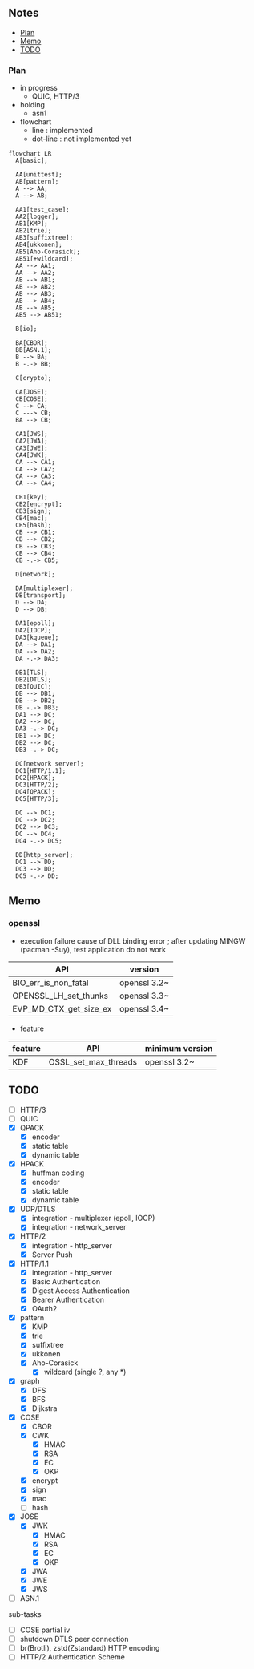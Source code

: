 
## Notes

- [Plan](#plan)
- [Memo](#memo)
- [TODO](#todo)

### Plan

- in progress
  - QUIC, HTTP/3
- holding
  - asn1
- flowchart
  - line : implemented
  - dot-line : not implemented yet

```mermaid
flowchart LR
  A[basic];

  AA[unittest];
  AB[pattern];
  A --> AA;
  A --> AB;

  AA1[test_case];
  AA2[logger];
  AB1[KMP];
  AB2[trie];
  AB3[suffixtree];
  AB4[ukkonen];
  AB5[Aho-Corasick];
  AB51[+wildcard];
  AA --> AA1;
  AA --> AA2;
  AB --> AB1;
  AB --> AB2;
  AB --> AB3;
  AB --> AB4;
  AB --> AB5;
  AB5 --> AB51;

  B[io];

  BA[CBOR];
  BB[ASN.1];
  B --> BA;
  B -.-> BB;

  C[crypto];

  CA[JOSE];
  CB[COSE];
  C --> CA;
  C ---> CB;
  BA --> CB;

  CA1[JWS];
  CA2[JWA];
  CA3[JWE];
  CA4[JWK];
  CA --> CA1;
  CA --> CA2;
  CA --> CA3;
  CA --> CA4;

  CB1[key];
  CB2[encrypt];
  CB3[sign];
  CB4[mac];
  CB5[hash];
  CB --> CB1;
  CB --> CB2;
  CB --> CB3;
  CB --> CB4;
  CB -.-> CB5;

  D[network];

  DA[multiplexer];
  DB[transport];
  D --> DA;
  D --> DB;

  DA1[epoll];
  DA2[IOCP];
  DA3[kqueue];
  DA --> DA1;
  DA --> DA2;
  DA -.-> DA3;

  DB1[TLS];
  DB2[DTLS];
  DB3[QUIC];
  DB --> DB1;
  DB --> DB2;
  DB -.-> DB3;
  DA1 --> DC;
  DA2 --> DC;
  DA3 -.-> DC;
  DB1 --> DC;
  DB2 --> DC;
  DB3 -.-> DC;

  DC[network server];
  DC1[HTTP/1.1];
  DC2[HPACK];
  DC3[HTTP/2];
  DC4[QPACK];
  DC5[HTTP/3];

  DC --> DC1;
  DC --> DC2;
  DC2 --> DC3;
  DC --> DC4;
  DC4 -.-> DC5;

  DD[http_server];
  DC1 --> DD;
  DC3 --> DD;
  DC5 -.-> DD;
```

## Memo

### openssl

- execution failure cause of DLL binding error
; after updating MINGW (pacman -Suy), test application do not work

| API                    | version      |
| --                     | --           |
| BIO_err_is_non_fatal   | openssl 3.2~ |
| OPENSSL_LH_set_thunks  | openssl 3.3~ |
| EVP_MD_CTX_get_size_ex | openssl 3.4~ |

- feature

| feature | API                   | minimum version |
| --      | --                    | --              |
| KDF     | OSSL_set_max_threads  | openssl 3.2~    |

## TODO

- [ ] HTTP/3
- [ ] QUIC
- [x] QPACK
  - [x] encoder
  - [x] static table
  - [x] dynamic table
- [x] HPACK
  - [x] huffman coding
  - [x] encoder
  - [x] static table
  - [x] dynamic table
- [x] UDP/DTLS
  - [x] integration - multiplexer (epoll, IOCP)
  - [x] integration - network_server
- [x] HTTP/2
  - [x] integration - http_server
  - [x] Server Push
- [x] HTTP/1.1
  - [x] integration - http_server
  - [x] Basic Authentication
  - [x] Digest Access Authentication
  - [x] Bearer Authentication
  - [x] OAuth2
- [x] pattern
  - [x] KMP
  - [x] trie
  - [x] suffixtree
  - [x] ukkonen
  - [x] Aho-Corasick
    - [x] wildcard (single ?, any *)
- [x] graph
  - [x] DFS
  - [x] BFS
  - [x] Dijkstra
- [x] COSE
  - [x] CBOR
  - [x] CWK
    - [x] HMAC
    - [x] RSA
    - [x] EC
    - [x] OKP
  - [x] encrypt
  - [x] sign
  - [x] mac
  - [ ] hash
- [x] JOSE
  - [x] JWK
    - [x] HMAC
    - [x] RSA
    - [x] EC
    - [x] OKP
  - [x] JWA
  - [x] JWE
  - [x] JWS
- [ ] ASN.1

sub-tasks

- [ ] COSE partial iv
- [ ] shutdown DTLS peer connection
- [ ] br(Brotli), zstd(Zstandard) HTTP encoding
- [ ] HTTP/2 Authentication Scheme
